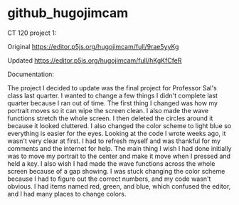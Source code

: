 # github_hugojimcam

CT 120 project 1:

Original https://editor.p5js.org/hugojimcam/full/9rae5yyKg

Updated https://editor.p5js.org/hugojimcam/full/hKgKfCfeR

Documentation:

The project I decided to update was the final project for Professor Sal's class last quarter. I wanted to change a few things I didn't complete last quarter because I ran out of time. The first thing I changed was how my portrait moves so it can wipe the screen clean. I also made the wave functions stretch the whole screen. I then deleted the circles around it because it looked cluttered. I also changed the color scheme to light blue so everything is easier for the eyes. Looking at the code I wrote weeks ago, it wasn't very clear at first. I had to refresh myself and was thankful for my comments and the internet for help. The main thing I wish I had done initially was to move my portrait to the center and make it move when I pressed and held a key. I also wish I had made the wave functions across the whole screen because of a gap showing. I was stuck changing the color scheme because I had to figure out the correct numbers, and my code wasn't obvious. I had items named red, green, and blue, which confused the editor, and I had many places to change colors. 
